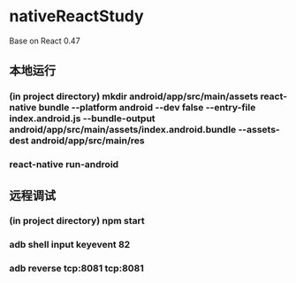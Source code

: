 # nativeReactStudy
Base on React 0.47

## 本地运行
### (in project directory) mkdir android/app/src/main/assets react-native bundle --platform android --dev false --entry-file index.android.js --bundle-output android/app/src/main/assets/index.android.bundle --assets-dest android/app/src/main/res

### react-native run-android

## 远程调试
### (in project directory) npm start
### adb shell input keyevent 82
### adb reverse tcp:8081 tcp:8081
